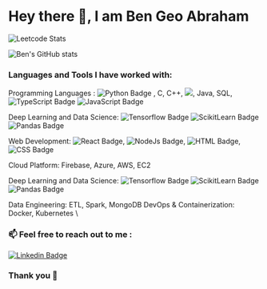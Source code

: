 # Hey there 👋,  I am Ben Geo Abraham

![Leetcode Stats](https://leetcard.jacoblin.cool/benana)


![Ben's GitHub stats](https://github-readme-stats.vercel.app/api?username=Ben-geo&show_icons=true&theme=radical)


### Languages and Tools I have worked with:  

Programming Languages : 
![Python Badge](https://img.shields.io/badge/Python-FFD43B?style=for-the-badge&logo=python&logoColor=blue)
, C, C++, ![](https://img.shields.io/badge/C%23-239120?style=for-the-badge&logo=csharp&logoColor=white), Java, SQL,
![TypeScript Badge](https://img.shields.io/badge/TypeScript-007ACC?style=for-the-badge&logo=typescript&logoColor=white)
![JavaScript Badge](https://img.shields.io/badge/JavaScript-323330?style=for-the-badge&logo=javascript&logoColor=F7DF1E)

Deep Learning and Data Science: 
![Tensorflow Badge](https://img.shields.io/badge/TensorFlow-FF6F00?style=for-the-badge&logo=TensorFlow&logoColor=white)
![ScikitLearn  Badge](https://img.shields.io/badge/scikit_learn-F7931E?style=for-the-badge&logo=scikit-learn&logoColor=white)
![Pandas  Badge](https://img.shields.io/badge/Pandas-2C2D72?style=for-the-badge&logo=pandas&logoColor=white)

Web Development: ![React  Badge](https://img.shields.io/badge/React_Native-20232A?style=for-the-badge&logo=react&logoColor=61DAFB), ![NodeJs  Badge](https://img.shields.io/badge/Node%20js-339933?style=for-the-badge&logo=nodedotjs&logoColor=white), ![HTML  Badge](https://img.shields.io/badge/HTML5-E34F26?style=for-the-badge&logo=html5&logoColor=white), ![CSS  Badge](https://img.shields.io/badge/CSS3-1572B6?style=for-the-badge&logo=css3&logoColor=white)

Cloud Platform: Firebase, Azure, AWS, EC2

Deep Learning and Data Science: 
![Tensorflow Badge](https://img.shields.io/badge/TensorFlow-FF6F00?style=for-the-badge&logo=TensorFlow&logoColor=white)
![ScikitLearn  Badge](https://img.shields.io/badge/scikit_learn-F7931E?style=for-the-badge&logo=scikit-learn&logoColor=white)
![Pandas  Badge](https://img.shields.io/badge/Pandas-2C2D72?style=for-the-badge&logo=pandas&logoColor=white)

Data Engineering: ETL, Spark, MongoDB
DevOps & Containerization: Docker, Kubernetes
\
### 📫 Feel free to reach out to me :

 [![Linkedin Badge](https://img.shields.io/badge/-@bengeoabraham-blue?style=flat-square&logo=Linkedin&logoColor=white&link=https://www.linkedin.com/in/bengeoabraham/)](https://www.linkedin.com/in/bengeoabraham/)

### Thank you 🙂
